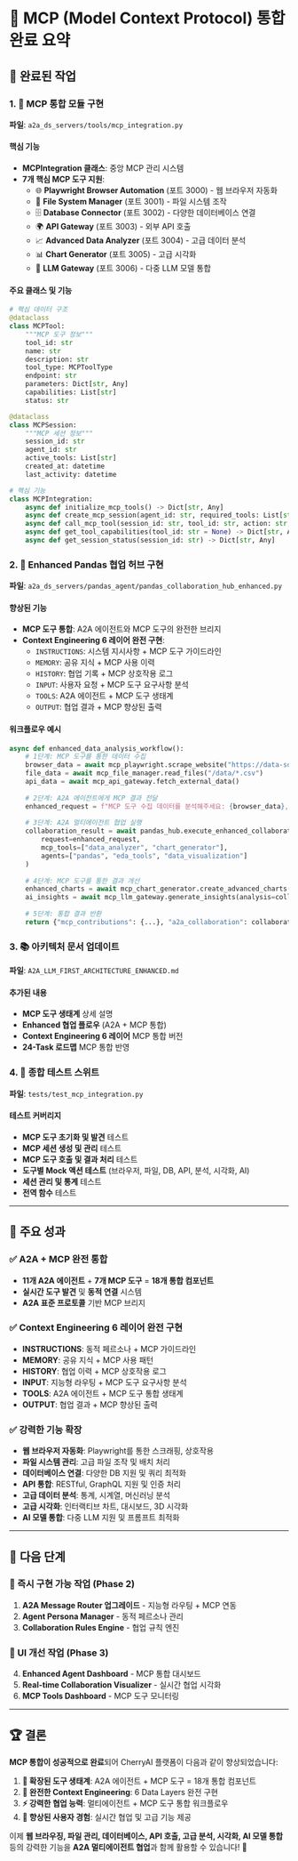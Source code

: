 # 🔗 MCP (Model Context Protocol) 통합 완료 요약

## 🎯 완료된 작업

### 1. 🔧 MCP 통합 모듈 구현
**파일**: `a2a_ds_servers/tools/mcp_integration.py`

#### 핵심 기능
- **MCPIntegration 클래스**: 중앙 MCP 관리 시스템
- **7개 핵심 MCP 도구 지원**:
  - 🌐 **Playwright Browser Automation** (포트 3000) - 웹 브라우저 자동화
  - 📁 **File System Manager** (포트 3001) - 파일 시스템 조작  
  - 🗄️ **Database Connector** (포트 3002) - 다양한 데이터베이스 연결
  - 🌍 **API Gateway** (포트 3003) - 외부 API 호출
  - 📈 **Advanced Data Analyzer** (포트 3004) - 고급 데이터 분석
  - 📊 **Chart Generator** (포트 3005) - 고급 시각화
  - 🤖 **LLM Gateway** (포트 3006) - 다중 LLM 모델 통합

#### 주요 클래스 및 기능
```python
# 핵심 데이터 구조
@dataclass
class MCPTool:
    """MCP 도구 정보"""
    tool_id: str
    name: str
    description: str
    tool_type: MCPToolType
    endpoint: str
    parameters: Dict[str, Any]
    capabilities: List[str]
    status: str

@dataclass  
class MCPSession:
    """MCP 세션 정보"""
    session_id: str
    agent_id: str
    active_tools: List[str]
    created_at: datetime
    last_activity: datetime

# 핵심 기능
class MCPIntegration:
    async def initialize_mcp_tools() -> Dict[str, Any]
    async def create_mcp_session(agent_id: str, required_tools: List[str]) -> MCPSession
    async def call_mcp_tool(session_id: str, tool_id: str, action: str, parameters: Dict[str, Any]) -> Dict[str, Any]
    async def get_tool_capabilities(tool_id: str = None) -> Dict[str, Any]
    async def get_session_status(session_id: str) -> Dict[str, Any]
```

### 2. 🤝 Enhanced Pandas 협업 허브 구현  
**파일**: `a2a_ds_servers/pandas_agent/pandas_collaboration_hub_enhanced.py`

#### 향상된 기능
- **MCP 도구 통합**: A2A 에이전트와 MCP 도구의 완전한 브리지
- **Context Engineering 6 레이어 완전 구현**:
  - `INSTRUCTIONS`: 시스템 지시사항 + MCP 도구 가이드라인
  - `MEMORY`: 공유 지식 + MCP 사용 이력
  - `HISTORY`: 협업 기록 + MCP 상호작용 로그
  - `INPUT`: 사용자 요청 + MCP 도구 요구사항 분석
  - `TOOLS`: A2A 에이전트 + MCP 도구 생태계
  - `OUTPUT`: 협업 결과 + MCP 향상된 출력

#### 워크플로우 예시
```python
async def enhanced_data_analysis_workflow():
    # 1단계: MCP 도구를 통한 데이터 수집
    browser_data = await mcp_playwright.scrape_website("https://data-source.com")
    file_data = await mcp_file_manager.read_files("/data/*.csv")
    api_data = await mcp_api_gateway.fetch_external_data()
    
    # 2단계: A2A 에이전트에게 MCP 결과 전달
    enhanced_request = f"MCP 도구 수집 데이터를 분석해주세요: {browser_data}, {file_data}, {api_data}"
    
    # 3단계: A2A 멀티에이전트 협업 실행
    collaboration_result = await pandas_hub.execute_enhanced_collaboration(
        request=enhanced_request,
        mcp_tools=["data_analyzer", "chart_generator"],
        agents=["pandas", "eda_tools", "data_visualization"]
    )
    
    # 4단계: MCP 도구를 통한 결과 개선
    enhanced_charts = await mcp_chart_generator.create_advanced_charts(data=collaboration_result["analysis_data"])
    ai_insights = await mcp_llm_gateway.generate_insights(analysis=collaboration_result["summary"])
    
    # 5단계: 통합 결과 반환
    return {"mcp_contributions": {...}, "a2a_collaboration": collaboration_result}
```

### 3. 📚 아키텍처 문서 업데이트
**파일**: `A2A_LLM_FIRST_ARCHITECTURE_ENHANCED.md`

#### 추가된 내용
- **MCP 도구 생태계** 상세 설명
- **Enhanced 협업 플로우** (A2A + MCP 통합)
- **Context Engineering 6 레이어** MCP 통합 버전
- **24-Task 로드맵** MCP 통합 반영

### 4. 🧪 종합 테스트 스위트
**파일**: `tests/test_mcp_integration.py`

#### 테스트 커버리지
- **MCP 도구 초기화 및 발견** 테스트
- **MCP 세션 생성 및 관리** 테스트  
- **MCP 도구 호출 및 결과 처리** 테스트
- **도구별 Mock 액션 테스트** (브라우저, 파일, DB, API, 분석, 시각화, AI)
- **세션 관리 및 통계** 테스트
- **전역 함수** 테스트

---

## 🌟 주요 성과

### ✅ A2A + MCP 완전 통합
- **11개 A2A 에이전트** + **7개 MCP 도구** = **18개 통합 컴포넌트**
- **실시간 도구 발견** 및 **동적 연결** 시스템
- **A2A 표준 프로토콜** 기반 MCP 브리지

### ✅ Context Engineering 6 레이어 완전 구현
- **INSTRUCTIONS**: 동적 페르소나 + MCP 가이드라인
- **MEMORY**: 공유 지식 + MCP 사용 패턴
- **HISTORY**: 협업 이력 + MCP 상호작용 로그
- **INPUT**: 지능형 라우팅 + MCP 도구 요구사항 분석
- **TOOLS**: A2A 에이전트 + MCP 도구 통합 생태계
- **OUTPUT**: 협업 결과 + MCP 향상된 출력

### ✅ 강력한 기능 확장
- **웹 브라우저 자동화**: Playwright를 통한 스크래핑, 상호작용
- **파일 시스템 관리**: 고급 파일 조작 및 배치 처리
- **데이터베이스 연결**: 다양한 DB 지원 및 쿼리 최적화
- **API 통합**: RESTful, GraphQL 지원 및 인증 처리
- **고급 데이터 분석**: 통계, 시계열, 머신러닝 분석
- **고급 시각화**: 인터랙티브 차트, 대시보드, 3D 시각화
- **AI 모델 통합**: 다중 LLM 지원 및 프롬프트 최적화

---

## 🎯 다음 단계

### 🔄 즉시 구현 가능 작업 (Phase 2)
1. **A2A Message Router 업그레이드** - 지능형 라우팅 + MCP 연동
2. **Agent Persona Manager** - 동적 페르소나 관리
3. **Collaboration Rules Engine** - 협업 규칙 엔진

### 🎨 UI 개선 작업 (Phase 3)
4. **Enhanced Agent Dashboard** - MCP 통합 대시보드
5. **Real-time Collaboration Visualizer** - 실시간 협업 시각화
6. **MCP Tools Dashboard** - MCP 도구 모니터링

---

## 🏆 결론

**MCP 통합이 성공적으로 완료**되어 CherryAI 플랫폼이 다음과 같이 향상되었습니다:

1. **🔗 확장된 도구 생태계**: A2A 에이전트 + MCP 도구 = 18개 통합 컴포넌트
2. **🧠 완전한 Context Engineering**: 6 Data Layers 완전 구현
3. **⚡ 강력한 협업 능력**: 멀티에이전트 + MCP 도구 통합 워크플로우
4. **🎨 향상된 사용자 경험**: 실시간 협업 및 고급 기능 제공

이제 **웹 브라우징, 파일 관리, 데이터베이스, API 호출, 고급 분석, 시각화, AI 모델 통합** 등의 강력한 기능을 **A2A 멀티에이전트 협업**과 함께 활용할 수 있습니다! 🚀 